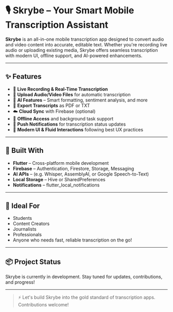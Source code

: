 # 🎙️ Skrybe – Your Smart Mobile Transcription Assistant

**Skrybe** is an all-in-one mobile transcription app designed to convert audio and video content into accurate, editable text. Whether you're recording live audio or uploading existing media, Skrybe offers seamless transcription with modern UI, offline support, and AI-powered enhancements.

---

## ✨ Features

- 🎤 **Live Recording & Real-Time Transcription**  
- 📁 **Upload Audio/Video Files** for automatic transcription  
- 🧠 **AI Features** – Smart formatting, sentiment analysis, and more  
- 📄 **Export Transcripts** as PDF or TXT  
- ☁️ **Cloud Sync** with Firebase (optional)  
- 💾 **Offline Access** and background task support  
- 🔔 **Push Notifications** for transcription status updates  
- 🎨 **Modern UI & Fluid Interactions** following best UX practices

---

## 🔧 Built With

- **Flutter** – Cross-platform mobile development  
- **Firebase** – Authentication, Firestore, Storage, Messaging  
- **AI APIs** – (e.g. Whisper, AssemblyAI, or Google Speech-to-Text)  
- **Local Storage** – Hive or SharedPreferences  
- **Notifications** – flutter_local_notifications  

---

## 🚀 Ideal For

- Students  
- Content Creators  
- Journalists  
- Professionals  
- Anyone who needs fast, reliable transcription on the go!

---

## 📦 Project Status

Skrybe is currently in development. Stay tuned for updates, contributions, and progress!

---

> ⚡ Let's build Skrybe into the gold standard of transcription apps. Contributions welcome!
